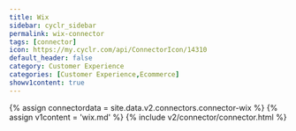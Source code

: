 ```yaml
---
title: Wix
sidebar: cyclr_sidebar
permalink: wix-connector
tags: [connector]
icon: https://my.cyclr.com/api/ConnectorIcon/14310
default_header: false
category: Customer Experience
categories: [Customer Experience,Ecommerce]
showv1content: true
---
```

{% assign connectordata = site.data.v2.connectors.connector-wix %}
{% assign v1content = 'wix.md' %}
{% include v2/connector/connector.html %}	